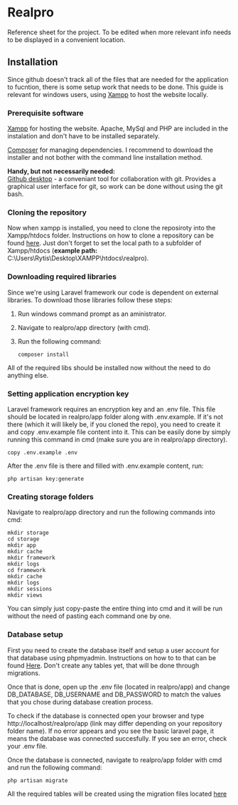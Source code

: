 # Realpro

Reference sheet for the project. To be edited when more relevant info needs to be displayed in a convenient location.

## Installation

Since github doesn't track all of the files that are needed for the application to fucntion, there is some setup work that needs to be 
done. 
This guide is relevant for windows users, using [Xampp](https://www.apachefriends.org/index.html) to host the website locally.

### Prerequisite software

[Xampp](https://www.apachefriends.org/index.html) for hosting the website. Apache, MySql and PHP are included in the instalation and don't
have to be installed separately.

[Composer](https://getcomposer.org/download/) for managing dependencies. I recommend to download the installer and not bother with the 
command line installation method.

**Handy, but not necessarily needed:** <br/>
[Github desktop](https://desktop.github.com/) - a conveniant tool for collaboration with git. Provides a graphical user interface for 
git, so work can be done without using the git bash.

### Cloning the repository

Now when xampp is installed, you need to clone the reposiroty into the Xampp/htdocs folder. Instructions on how to clone a repository can 
be found [here](https://services.github.com/on-demand/github-desktop/clone-repository-github-desktop). Just don't forget to set the local path to a subfolder of Xampp/htdocs (**example path:** C:\Users\Rytis\Desktop\XAMPP\htdocs\realpro).

### Downloading required libraries

Since we're using Laravel framework our code is dependent on external libraries. To download those libraries follow these steps: <br/>

1. Run windows command prompt as an aministrator.
2. Navigate to realpro/app directory (with cmd).
3. Run the following command:

    ```shell
    composer install
    ```
All of the required libs should be installed now without the need to do anything else.

### Setting application encryption key

Laravel framework requires an encryption key and an .env file. This file should be located in realpro/app folder along with .env.example. 
If it's not there (which it will likely be, if you cloned the repo), you need to create it and copy .env.example file content into it.
This can be easily done by simply running this command in cmd (make sure you are in realpro/app directory).
```shell
copy .env.example .env
```
After the .env file is there and filled with .env.example content, run:
```shell
php artisan key:generate
```

### Creating storage folders

Navigate to realpro/app directory and run the following commands into cmd:
```shell
mkdir storage
cd storage
mkdir app
mkdir cache
mkdir framework
mkdir logs
cd framework
mkdir cache
mkdir logs
mkdir sessions
mkdir views
```
You can simply just copy-paste the entire thing into cmd and it will be run without the need of pasting each command one by one.

### Database setup

First you need to create the database itself and setup a user account for that database using phpmyadmin. Instructions on how to to that
can be found [Here](http://webvaultwiki.com.au/Create-Mysql-Database-User-Phpmyadmin.ashx). Don't create any tables yet, that will
be done through migrations. <br/>

Once that is done, open up the .env file (located in realpro/app) and change DB_DATABASE, DB_USERNAME and DB_PASSWORD to match the values that you chose during database creation process. </br>

To check if the database is connected open your browser and type http://localhost/realpro/app (link may differ depending on your 
repository folder name). If no error appears and you see the basic laravel page, it means the database was connected succesfully. If you
see an error, check your .env file.

Once the database is connected, navigate to realpro/app folder with cmd and run the following command:
```shell
php artisan migrate
```
All the required tables will be created using the migration files located [here](https://github.com/RytisBnk/Realpro/tree/master/app/database/migrations)
